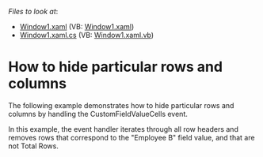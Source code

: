 <!-- default file list -->
*Files to look at*:

* [Window1.xaml](./CS/Window1.xaml) (VB: [Window1.xaml](./VB/Window1.xaml))
* [Window1.xaml.cs](./CS/Window1.xaml.cs) (VB: [Window1.xaml.vb](./VB/Window1.xaml.vb))
<!-- default file list end -->
# How to hide particular rows and columns


<p>The following example demonstrates how to hide particular rows and columns by handling the CustomFieldValueCells event.</p><p>In this example, the event handler iterates through all row headers and removes rows that correspond to the "Employee B" field value, and that are not Total Rows.<br />
<br />
</p>

<br/>


